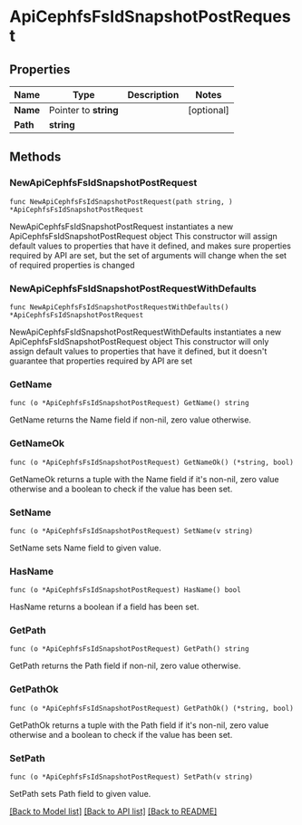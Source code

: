 # ApiCephfsFsIdSnapshotPostRequest

## Properties

Name | Type | Description | Notes
------------ | ------------- | ------------- | -------------
**Name** | Pointer to **string** |  | [optional] 
**Path** | **string** |  | 

## Methods

### NewApiCephfsFsIdSnapshotPostRequest

`func NewApiCephfsFsIdSnapshotPostRequest(path string, ) *ApiCephfsFsIdSnapshotPostRequest`

NewApiCephfsFsIdSnapshotPostRequest instantiates a new ApiCephfsFsIdSnapshotPostRequest object
This constructor will assign default values to properties that have it defined,
and makes sure properties required by API are set, but the set of arguments
will change when the set of required properties is changed

### NewApiCephfsFsIdSnapshotPostRequestWithDefaults

`func NewApiCephfsFsIdSnapshotPostRequestWithDefaults() *ApiCephfsFsIdSnapshotPostRequest`

NewApiCephfsFsIdSnapshotPostRequestWithDefaults instantiates a new ApiCephfsFsIdSnapshotPostRequest object
This constructor will only assign default values to properties that have it defined,
but it doesn't guarantee that properties required by API are set

### GetName

`func (o *ApiCephfsFsIdSnapshotPostRequest) GetName() string`

GetName returns the Name field if non-nil, zero value otherwise.

### GetNameOk

`func (o *ApiCephfsFsIdSnapshotPostRequest) GetNameOk() (*string, bool)`

GetNameOk returns a tuple with the Name field if it's non-nil, zero value otherwise
and a boolean to check if the value has been set.

### SetName

`func (o *ApiCephfsFsIdSnapshotPostRequest) SetName(v string)`

SetName sets Name field to given value.

### HasName

`func (o *ApiCephfsFsIdSnapshotPostRequest) HasName() bool`

HasName returns a boolean if a field has been set.

### GetPath

`func (o *ApiCephfsFsIdSnapshotPostRequest) GetPath() string`

GetPath returns the Path field if non-nil, zero value otherwise.

### GetPathOk

`func (o *ApiCephfsFsIdSnapshotPostRequest) GetPathOk() (*string, bool)`

GetPathOk returns a tuple with the Path field if it's non-nil, zero value otherwise
and a boolean to check if the value has been set.

### SetPath

`func (o *ApiCephfsFsIdSnapshotPostRequest) SetPath(v string)`

SetPath sets Path field to given value.



[[Back to Model list]](../README.md#documentation-for-models) [[Back to API list]](../README.md#documentation-for-api-endpoints) [[Back to README]](../README.md)


